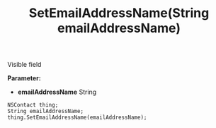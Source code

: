 ﻿---
uid: crmscript_ref_NSContact_SetEmailAddressName
title: SetEmailAddressName(String emailAddressName)
intellisense: NSContact.SetEmailAddressName
keywords: NSContact, GetEmailAddressName
so.topic: reference
---

Visible field

**Parameter:** 
 - **emailAddressName** String

```crmscript
NSContact thing;
String emailAddressName;
thing.SetEmailAddressName(emailAddressName);
```

